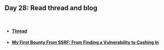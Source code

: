 <h2>Day 28: Read thread and blog</h2>

<br/>

#### [<ul><li>Thread</li></ul>](https://twitter.com/AnukulHexx/status/1616647840293617664)
#### [<ul><li>My First Bounty From SSRF: From Finding a Vulnerability to Cashing In</li></ul>](https://bugbountyguide.org/2023/01/27/how-i-owned-my-first-bounty-with-ssrf/)
